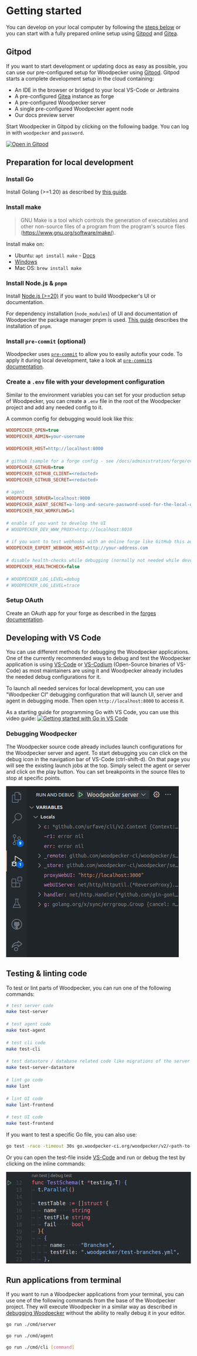 # Getting started

You can develop on your local computer by following the [steps below](#preparation-for-local-development) or you can start with a fully prepared online setup using [Gitpod](https://github.com/gitpod-io/gitpod) and [Gitea](https://github.com/go-gitea/gitea).

## Gitpod

If you want to start development or updating docs as easy as possible, you can use our pre-configured setup for Woodpecker using [Gitpod](https://github.com/gitpod-io/gitpod). Gitpod starts a complete development setup in the cloud containing:

- An IDE in the browser or bridged to your local VS-Code or Jetbrains
- A pre-configured [Gitea](https://github.com/go-gitea/gitea) instance as forge
- A pre-configured Woodpecker server
- A single pre-configured Woodpecker agent node
- Our docs preview server

Start Woodpecker in Gitpod by clicking on the following badge. You can log in with `woodpecker` and `password`.

[![Open in Gitpod](https://gitpod.io/button/open-in-gitpod.svg)](https://gitpod.io/#https://github.com/woodpecker-ci/woodpecker)

## Preparation for local development

### Install Go

Install Golang (>=1.20) as described by [this guide](https://go.dev/doc/install).

### Install make

> GNU Make is a tool which controls the generation of executables and other non-source files of a program from the program's source files (<https://www.gnu.org/software/make/>).

Install make on:

- Ubuntu: `apt install make` - [Docs](https://wiki.ubuntuusers.de/Makefile/)
- [Windows](https://stackoverflow.com/a/32127632/8461267)
- Mac OS: `brew install make`

### Install Node.js & `pnpm`

Install [Node.js (>=20)](https://nodejs.org/en/download/package-manager) if you want to build Woodpecker's UI or documentation.

For dependency installation (`node_modules`) of UI and documentation of Woodpecker the package manager pnpm is used.
[This guide](https://pnpm.io/installation) describes the installation of `pnpm`.

### Install `pre-commit` (optional)

Woodpecker uses [`pre-commit`](https://pre-commit.com/) to allow you to easily autofix your code.
To apply it during local development, take a look at [`pre-commit`s documentation](https://pre-commit.com/#usage).

### Create a `.env` file with your development configuration

Similar to the environment variables you can set for your production setup of Woodpecker, you can create a `.env` file in the root of the Woodpecker project and add any needed config to it.

A common config for debugging would look like this:

```ini
WOODPECKER_OPEN=true
WOODPECKER_ADMIN=your-username

WOODPECKER_HOST=http://localhost:8000

# github (sample for a forge config - see /docs/administration/forge/overview for other forges)
WOODPECKER_GITHUB=true
WOODPECKER_GITHUB_CLIENT=<redacted>
WOODPECKER_GITHUB_SECRET=<redacted>

# agent
WOODPECKER_SERVER=localhost:9000
WOODPECKER_AGENT_SECRET=a-long-and-secure-password-used-for-the-local-development-system
WOODPECKER_MAX_WORKFLOWS=1

# enable if you want to develop the UI
# WOODPECKER_DEV_WWW_PROXY=http://localhost:8010

# if you want to test webhooks with an online forge like GitHub this address needs to be set and accessible from public server
WOODPECKER_EXPERT_WEBHOOK_HOST=http://your-address.com

# disable health-checks while debugging (normally not needed while developing)
WOODPECKER_HEALTHCHECK=false

# WOODPECKER_LOG_LEVEL=debug
# WOODPECKER_LOG_LEVEL=trace
```

### Setup OAuth

Create an OAuth app for your forge as described in the [forges documentation](../30-administration/11-forges/11-overview.md).

## Developing with VS Code

You can use different methods for debugging the Woodpecker applications. One of the currently recommended ways to debug and test the Woodpecker application is using [VS-Code](https://code.visualstudio.com/) or [VS-Codium](https://vscodium.com/) (Open-Source binaries of VS-Code) as most maintainers are using it and Woodpecker already includes the needed debug configurations for it.

To launch all needed services for local development, you can use "Woodpecker CI" debugging configuration that will launch UI, server and agent in debugging mode. Then open `http://localhost:8000` to access it.

As a starting guide for programming Go with VS Code, you can use this video guide:
[![Getting started with Go in VS Code](https://img.youtube.com/vi/1MXIGYrMk80/0.jpg)](https://www.youtube.com/watch?v=1MXIGYrMk80)

### Debugging Woodpecker

The Woodpecker source code already includes launch configurations for the Woodpecker server and agent. To start debugging you can click on the debug icon in the navigation bar of VS-Code (ctrl-shift-d). On that page you will see the existing launch jobs at the top. Simply select the agent or server and click on the play button. You can set breakpoints in the source files to stop at specific points.

![Woodpecker debugging with VS Code](./vscode-debug.png)

## Testing & linting code

To test or lint parts of Woodpecker, you can run one of the following commands:

```bash
# test server code
make test-server

# test agent code
make test-agent

# test cli code
make test-cli

# test datastore / database related code like migrations of the server
make test-server-datastore

# lint go code
make lint

# lint UI code
make lint-frontend

# test UI code
make test-frontend
```

If you want to test a specific Go file, you can also use:

```bash
go test -race -timeout 30s go.woodpecker-ci.org/woodpecker/v2/<path-to-the-package-or-file-to-test>
```

Or you can open the test-file inside [VS-Code](#developing-with-vs-code) and run or debug the test by clicking on the inline commands:

![Run test via VS-Code](./vscode-run-test.png)

## Run applications from terminal

If you want to run a Woodpecker applications from your terminal, you can use one of the following commands from the base of the Woodpecker project. They will execute Woodpecker in a similar way as described in [debugging Woodpecker](#debugging-woodpecker) without the ability to really debug it in your editor.

```bash title="start server"
go run ./cmd/server
```

```bash title="start agent"
go run ./cmd/agent
```

```bash title="execute cli command"
go run ./cmd/cli [command]
```
